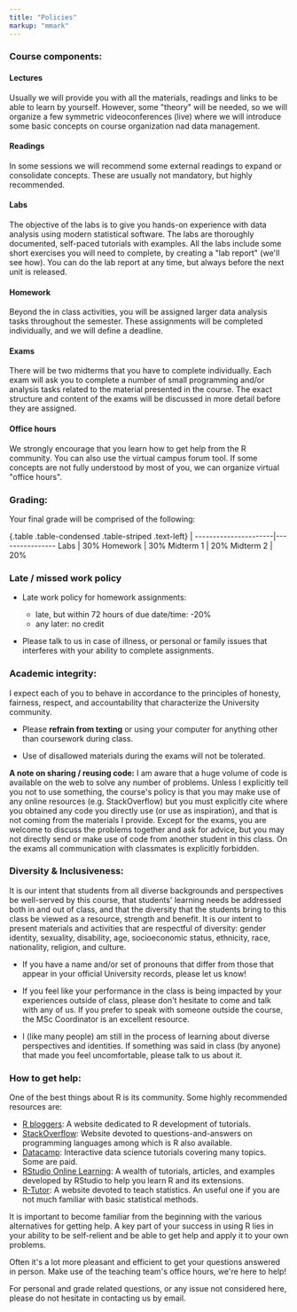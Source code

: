 ```yaml
---
title: "Policies"
markup: "mmark"
---
```


### Course components:

#### **Lectures**

Usually we will provide you with all the materials, readings and links to be able to learn by yourself. However, some "theory" will be needed, so we will organize a few symmetric videoconferences (live) where we will introduce some basic concepts on course organization nad data management. 

#### **Readings**

In some sessions we will recommend some external readings to expand or consolidate concepts. These are usually not mandatory, but highly recommended.


#### **Labs**

The objective of the labs is to give you hands-on experience with data analysis using modern statistical software. The labs are thoroughly documented, self-paced tutorials with examples. All the labs include some short exercises you will need to complete, by creating a "lab report" (we'll see how). You can do the lab report at any time, but always before the next unit is released.


#### **Homework**

Beyond the in class activities, you will be assigned larger data analysis tasks throughout the semester. These assignments will be completed individually, and we will define a deadline. 


#### **Exams**

There will be two midterms that you have to complete individually. Each exam will ask you to complete a number of small programming and/or analysis tasks related to the material presented in the course. The exact structure and content of the exams will be discussed in more detail before they are assigned.

####  **Office hours** 

We strongly encourage that you learn how to get help from the R community. You can also use the virtual campus forum tool. If some concepts are not fully understood by most of you, we can organize virtual "office hours".


### Grading:

Your final grade will be comprised of the following:

{.table .table-condensed .table-striped .text-left}
 <span></span>        | <span></span>
----------------------|----------------
Labs                  | 30%
Homework              | 30%
Midterm 1             | 20%
Midterm 2             | 20%



### Late / missed work policy

- Late work policy for homework assignments:
    - late, but within 72 hours of due date/time: -20%
    - any later: no credit
    

- Please talk to us in case of illness, or personal or family issues that interferes with your ability to complete assignments.


### Academic integrity:

I expect each of you to behave in accordance to the principles of honesty, fairness, respect, and accountability that characterize the University community. 

- Please **refrain from texting** or using your computer for anything other than coursework during class.

- Use of disallowed materials during the exams will not be tolerated.

**A note on sharing / reusing code:** I am aware that a huge volume of code is available on the web to solve any number of problems. Unless I explicitly tell you not to use something, the course's policy is that you may make use of any online resources (e.g. StackOverflow) but you must explicitly cite where you obtained any code you directly use (or use as inspiration), and that is not coming from the materials I provide. Except for the exams, you are welcome to discuss the problems together and ask for advice, but you may not directly send or make use of code from another student in this class. On the  exams all communication with classmates is explicitly forbidden.


### Diversity & Inclusiveness:

It is our intent that students from all diverse backgrounds and perspectives be well-served by this course, that students' learning needs be addressed both in and out of class, and that the diversity that the students bring to this class be viewed as a resource, strength and benefit. It is our intent to present materials and activities that are respectful of diversity: gender identity, sexuality, disability, age, socioeconomic status, ethnicity, race, nationality, religion, and culture. 

- If you have a name and/or set of pronouns that differ from those that appear in your official University records, please let us know!

- If you feel like your performance in the class is being impacted by your experiences outside of class, please don't hesitate to come and talk with any of us. If you prefer to speak with someone outside the course, the MSc Coordinator is an excellent resource.

- I (like many people) am still in the process of learning about diverse perspectives and identities. If something was said in class (by anyone) that made you feel uncomfortable, please talk to us about it.


### How to get help:

One of the best things about R is its community. Some highly recommended resources are:

- [R bloggers](http://www.r-bloggers.com/): A website dedicated to R development of tutorials.
- [StackOverflow](http://stackoverflow.com/): Website devoted to questions-and-answers on programming languages among which is R also available.
- [Datacamp](https://www.datacamp.com/search?q=&facets%5Btechnology%5D%5B%5D=R): Interactive data science tutorials covering many topics. Some are paid.
- [RStudio Online Learning](https://www.rstudio.com/online-learning/): A wealth of tutorials, articles, and examples developed by RStudio to help you learn R and its extensions.
- [R-Tutor](http://www.r-tutor.com/): A website devoted to teach statistics. An useful one if you are not much familiar with basic statistical methods.

It is important to become familiar from the beginning with the various alternatives for getting help. A key part of your success in using R lies in your ability to be self-relient and be able to get help and apply it to your own problems.

Often it's a lot more pleasant and efficient to get your questions answered in person. Make use of the teaching team's office hours, we're here to help!

For personal and grade related questions, or any issue not considered here, please do not hesitate in contacting us by email.
